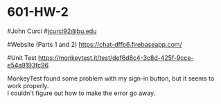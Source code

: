 # 601-HW-2

#John Curci
#jcurci92@bu.edu


#Website (Parts 1 and 2)
    https://chat-dffb6.firebaseapp.com/
    

#Unit Test
    https://monkeytest.it/test/def6d8c4-3c8d-425f-9cce-e54a9193fc96
    
MonkeyTest found some problem with my sign-in button, but it seems to work properly.  
I couldn't figure out how to make the error go away.  
